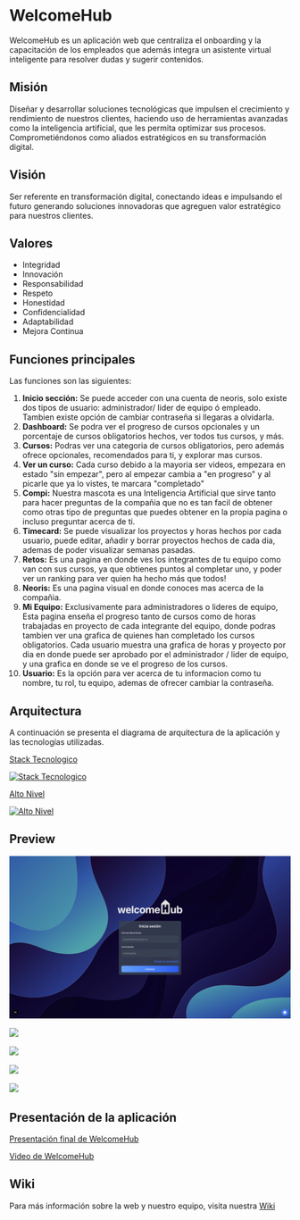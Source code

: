 # WelcomeHub
WelcomeHub es un aplicación web que centraliza el onboarding y la capacitación de los empleados que además integra un asistente virtual inteligente para resolver dudas y sugerir contenidos.

## Misión
Diseñar y desarrollar soluciones tecnológicas que impulsen el crecimiento y rendimiento de nuestros clientes, haciendo uso de herramientas avanzadas como la inteligencia artificial,  que les permita optimizar sus procesos. Comprometiéndonos como aliados estratégicos en su transformación digital.

## Visión
Ser referente en transformación digital, conectando ideas e impulsando el futuro generando soluciones innovadoras que agreguen valor estratégico para nuestros clientes.

## Valores
- Integridad
- Innovación
- Responsabilidad
- Respeto
- Honestidad
- Confidencialidad
- Adaptabilidad
- Mejora Continua

## Funciones principales

Las funciones son las siguientes:

1. **Inicio sección:** Se puede acceder con una cuenta de neoris, solo existe dos tipos de usuario: administrador/ lider de equipo ó empleado. Tambien existe opción de cambiar contraseña si llegaras a olvidarla.
2. **Dashboard:** Se podra ver el progreso de cursos opcionales y un porcentaje de cursos obligatorios hechos, ver todos tus cursos, y más.
3. **Cursos:** Podras ver una categoria de cursos obligatorios, pero además ofrece opcionales, recomendados para ti, y explorar mas cursos.
4. **Ver un curso:** Cada curso debido a la mayoria ser videos, empezara en estado "sin empezar", pero al empezar cambia a "en progreso" y al picarle que ya lo vistes, te marcara "completado"
5. **Compi:** Nuestra mascota es una Inteligencia Artificial que sirve tanto para hacer preguntas de la compañia que no es tan facil de obtener como otras tipo de preguntas que puedes obtener en la propia pagina o incluso preguntar acerca de ti.
6. **Timecard:** Se puede visualizar los proyectos y horas hechos por cada usuario, puede editar, añadir y borrar proyectos hechos de cada dia, ademas de poder visualizar semanas pasadas.
7. **Retos:** Es una pagina en donde ves los integrantes de tu equipo como van con sus cursos, ya que obtienes puntos al completar uno, y poder ver un ranking para ver quien ha hecho más que todos!
8. **Neoris:** Es una pagina visual en donde conoces mas acerca de la compañia.
9. **Mi Equipo:** Exclusivamente para administradores o lideres de equipo, Esta pagina enseña el progreso tanto de cursos como de horas trabajadas en proyecto de cada integrante del equipo, donde podras tambien ver una grafica de quienes han completado los cursos obligatorios. Cada usuario muestra una grafica de horas y proyecto por dia en donde puede ser aprobado por el administrador / lider de equipo, y una grafica en donde se ve el progreso de los cursos.
10. **Usuario:** Es la opción para ver acerca de tu informacion como tu nombre, tu rol, tu equipo, ademas de ofrecer cambiar la contraseña.


## Arquitectura
A continuación se presenta el diagrama de arquitectura de la aplicación y las tecnologías utilizadas.

[Stack Tecnologico](https://drive.google.com/file/d/1OIjOjRX-gH38xyS5uGycfxbtDFGPeNfd/view?usp=sharing)

[![Stack Tecnologico](https://drive.google.com/uc?export=view&id=1OIjOjRX-gH38xyS5uGycfxbtDFGPeNfd)](https://drive.google.com/file/d/1OIjOjRX-gH38xyS5uGycfxbtDFGPeNfd/view?usp=sharing)

[Alto Nivel](https://drive.google.com/file/d/1JzCAfy1Y-JkdX8kp3JJ-qIZ9zna8RBTz/view?usp=sharing)

[![Alto Nivel](https://drive.google.com/uc?export=view&id=1JzCAfy1Y-JkdX8kp3JJ-qIZ9zna8RBTz)](https://drive.google.com/file/d/1JzCAfy1Y-JkdX8kp3JJ-qIZ9zna8RBTz/view?usp=sharing)

## Preview

![](/repository_assets/Login2.png)

![](/repository_assets/Dashboard.png)

![](/repository_assets/Courses.png)

![](/repository_assets/CourseProgress.png)

![](/repository_assets/NeoBot.png)

## Presentación de la aplicación

[Presentación final de WelcomeHub](https://drive.google.com/file/d/1rsNhI5M2NtxPFj37PJ4tNwrB-FTdCn0n/view?usp=sharing)

[Video de WelcomeHub](https://youtu.be/6T7OmBCh2bw)

## Wiki
Para más información sobre la web y nuestro equipo, visita nuestra [Wiki](https://github.com/mykrex/welcomehub/wiki)
